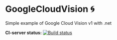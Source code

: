 # GoogleCloudVision :cyclone:

Simple example of Google Cloud Vision v1 with .net

**CI-server status:** [![Build status](https://ci.appveyor.com/api/projects/status/b787x0mdjlhyy9n7?svg=true)](https://ci.appveyor.com/project/Greenwood/googlecloudvision) 